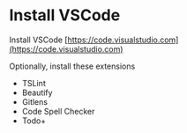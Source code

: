 # Install VSCode

Install VSCode [https://code.visualstudio.com](https://code.visualstudio.com)

Optionally, install these extensions

* TSLint
* Beautify
* Gitlens
* Code Spell Checker
* Todo+

